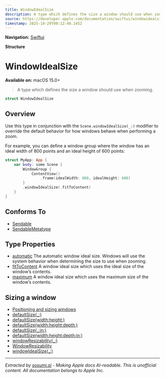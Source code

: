 ```yaml
---
title: WindowIdealSize
description: A type which defines the size a window should use when zooming.
source: https://developer.apple.com/documentation/swiftui/windowidealsize
timestamp: 2025-10-29T00:12:46.145Z
---
```


**Navigation:** [Swiftui](/documentation/swiftui)

**Structure**

# WindowIdealSize

**Available on:** macOS 15.0+

> A type which defines the size a window should use when zooming.

```swift
struct WindowIdealSize
```

## Overview

Use this type in conjunction with the `Scene.windowIdealSize(_:)` modifier to override the default behavior for how windows behave when performing a zoom.

For example, you can define a window group where the window has an ideal width of 800 points and an ideal height of 600 points:

```swift
struct MyApp: App {
    var body: some Scene {
        WindowGroup {
            ContentView()
                .frame(idealWidth: 800, idealHeight: 600)
        }
        .windowIdealSize(.fitToContent)
    }
}
```

## Conforms To

- [Sendable](/documentation/Swift/Sendable)
- [SendableMetatype](/documentation/Swift/SendableMetatype)

## Type Properties

- [automatic](/documentation/swiftui/windowidealsize/automatic) The automatic window ideal size. Windows will use the system behavior when determining the size to use when zooming.
- [fitToContent](/documentation/swiftui/windowidealsize/fittocontent) A window ideal size which uses the ideal size of the window’s contents.
- [maximum](/documentation/swiftui/windowidealsize/maximum) A window ideal size which uses the maximum size of the window’s contents.

## Sizing a window

- [Positioning and sizing windows](/documentation/visionOS/positioning-and-sizing-windows)
- [defaultSize(_:)](/documentation/swiftui/scene/defaultsize(_:))
- [defaultSize(width:height:)](/documentation/swiftui/scene/defaultsize(width:height:))
- [defaultSize(width:height:depth:)](/documentation/swiftui/scene/defaultsize(width:height:depth:))
- [defaultSize(_:in:)](/documentation/swiftui/scene/defaultsize(_:in:))
- [defaultSize(width:height:depth:in:)](/documentation/swiftui/scene/defaultsize(width:height:depth:in:))
- [windowResizability(_:)](/documentation/swiftui/scene/windowresizability(_:))
- [WindowResizability](/documentation/swiftui/windowresizability)
- [windowIdealSize(_:)](/documentation/swiftui/scene/windowidealsize(_:))

---

*Extracted by [sosumi.ai](https://sosumi.ai) - Making Apple docs AI-readable.*
*This is unofficial content. All documentation belongs to Apple Inc.*
